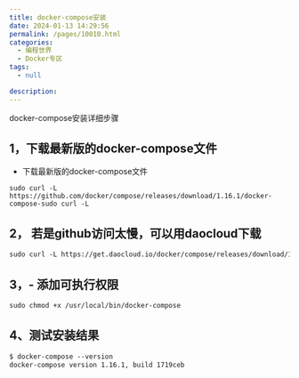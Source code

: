 ```yaml
---
title: docker-compose安装
date: 2024-01-13 14:29:56
permalink: /pages/10010.html
categories: 
  - 编程世界
  - Docker专区
tags: 
  - null

description: 
---
```


docker-compose安装详细步骤


## 1，下载最新版的docker-compose文件
- 下载最新版的docker-compose文件

```shell
sudo curl -L https://github.com/docker/compose/releases/download/1.16.1/docker-compose-sudo curl -L
```

## 2， 若是github访问太慢，可以用daocloud下载

```dockerfile
sudo curl -L https://get.daocloud.io/docker/compose/releases/download/1.25.1/docker-compose-sudo curl -L
```

## 3，- 添加可执行权限
```dockerfile
sudo chmod +x /usr/local/bin/docker-compose
```


## 4、测试安装结果
```dockerfile
$ docker-compose --version 
docker-compose version 1.16.1, build 1719ceb
```